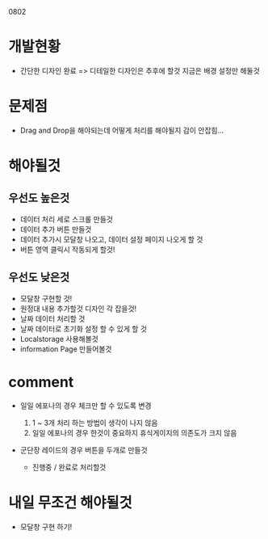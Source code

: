 0802

# 개발현황

- 간단한 디자인 완료 => 디테일한 디자인은 추후에 할것 지금은 배경 설정만 해둘것

# 문제점

- Drag and Drop을 해야되는데 어떻게 처리를 해야될지 감이 안잡힘...

# 해야될것

## 우선도 높은것

- 데이터 처리 세로 스크롤 만들것
- 데이터 추가 버튼 만들것
- 데이터 추가시 모달창 나오고, 데이터 설정 페이지 나오게 할 것
- 버튼 영역 클릭시 작동되게 할것!

## 우선도 낮은것

- 모달창 구현할 것!
- 원정대 내용 추가할것 디자인 각 잡을것!
- 날짜 데이터 처리할 것
- 날짜 데이터로 초기화 설정 할 수 있게 할 것
- Localstorage 사용해볼것
- information Page 만들어볼것

# comment

- 일일 에포나의 경우 체크만 할 수 있도록 변경

  1. 1 ~ 3개 처리 하는 방법이 생각이 나지 않음
  2. 일일 에포나의 경우 한것이 중요하지 휴식게이지의 의존도가 크지 않음

- 군단장 레이드의 경우 버튼을 두개로 만들것
  - 진행중 / 완료로 처리할것

# 내일 무조건 해야될것

- 모달창 구현 하기!
